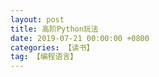 ```yaml
---
layout: post
title: 高阶Python玩法
date: 2019-07-21 00:00:00 +0800
categories: 【读书】
tag: 【编程语言】
---
```


